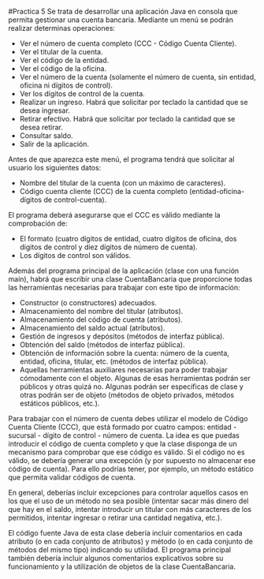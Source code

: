 #Practica 5
Se trata de desarrollar una aplicación Java en consola que permita gestionar una cuenta bancaria. Mediante un menú se podrán realizar determinas operaciones:

* Ver el número de cuenta completo (CCC - Código Cuenta Cliente).
* Ver el titular de la cuenta.
* Ver el código de la entidad.
* Ver el código de la oficina.
* Ver el número de la cuenta (solamente el número de cuenta, sin entidad, oficina ni dígitos de control).
* Ver los dígitos de control de la cuenta.
* Realizar un ingreso. Habrá que solicitar por teclado la cantidad que se desea ingresar.
* Retirar efectivo. Habrá que solicitar por teclado la cantidad que se desea retirar.
* Consultar saldo.
* Salir de la aplicación.

Antes de que aparezca este menú, el programa tendrá que solicitar al usuario los siguientes datos:

* Nombre del titular de la cuenta (con un máximo de caracteres).
* Código cuenta cliente (CCC) de la cuenta completo (entidad-oficina-dígitos de control-cuenta).

El programa deberá asegurarse que el CCC es válido mediante la comprobación de:

* El formato (cuatro dígitos de entidad, cuatro dígitos de oficina, dos dígitos de control y diez dígitos de número de cuenta).
* Los dígitos de control son válidos.

Además del programa principal de la aplicación (clase con una función main), habrá que escribir una clase CuentaBancaria que proporcione todas las herramientas necesarias para trabajar con este tipo de información:

* Constructor (o constructores) adecuados.
* Almacenamiento del nombre del titular (atributos).
* Almacenamiento del código de cuenta (atributos).
* Almacenamiento del saldo actual (atributos).
* Gestión de ingresos y depósitos (métodos de interfaz pública).
* Obtención del saldo (métodos de interfaz pública).
* Obtención de información sobre la cuenta: número de la cuenta, entidad, oficina, titular, etc. (métodos de interfaz pública).
* Aquellas herramientas auxiliares necesarias para poder trabajar cómodamente con el objeto. Algunas de esas herramientas podrán ser públicos y otras quizá no. Algunas podrán ser específicas de clase y otras podrán ser de objeto (métodos de objeto privados, métodos estáticos públicos, etc.).

Para trabajar con el número de cuenta debes utilizar el modelo de Código Cuenta Cliente (CCC), que está formado por cuatro campos: entidad - sucursal - dígito de control - número de cuenta. La idea es que puedas introducir el código de cuenta completo y que la clase disponga de un mecanismo para comprobar que ese código es válido. Si el código no es válido, se debería generar una excepción (y por supuesto no almacenar ese código de cuenta). Para ello podrías tener, por ejemplo, un método estático que permita validar códigos de cuenta.

En general, deberías incluir excepciones para controlar aquellos casos en los que el uso de un método no sea posible (intentar sacar más dinero del que hay en el saldo, intentar introducir un titular con más caracteres de los permitidos, intentar ingresar o retirar una cantidad negativa, etc.).

El código fuente Java de esta clase debería incluir comentarios en cada atributo (o en cada conjunto de atributos) y método (o en cada conjunto de métodos del mismo tipo) indicando su utilidad. El programa principal también debería incluir algunos comentarios explicativos sobre su funcionamiento y la utilización de objetos de la clase CuentaBancaria.